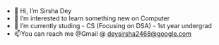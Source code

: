 - 👋 Hi, I’m Sirsha Dey
- 👀 I’m interested to learn something new on Computer
- 🌱 I’m currently studing - CS (Focusing on DSA) - 1st year undergrad
- 📫You can reach me @Gmail @ deysirsha2468@google.com

<!---
Sirsha2468/Sirsha2468 is a ✨ special ✨ repository because its `README.md` (this file) appears on your GitHub profile.
You can click the Preview link to take a look at your changes.
--->

